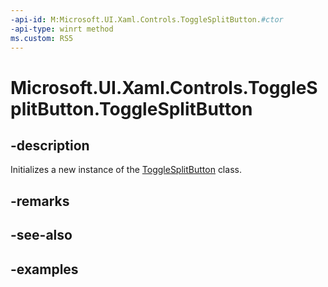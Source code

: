 ```yaml
---
-api-id: M:Microsoft.UI.Xaml.Controls.ToggleSplitButton.#ctor
-api-type: winrt method
ms.custom: RS5
---
```

<!-- Method syntax.
public ToggleSplitButton.ToggleSplitButton()
-->

# Microsoft.UI.Xaml.Controls.ToggleSplitButton.ToggleSplitButton


## -description

Initializes a new instance of the [ToggleSplitButton](togglesplitbutton.md) class.


## -remarks


## -see-also


## -examples


